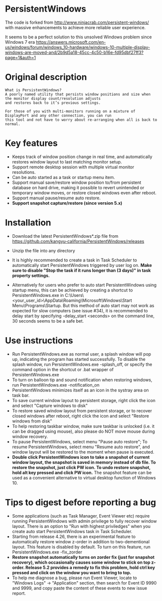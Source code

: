 # PersistentWindows
The code is forked from http://www.ninjacrab.com/persistent-windows/ with massive enhancements to achieve more reliable user experience.

It seems to be a perfect solution to this unsolved Windows problem since Windows 7 era
https://answers.microsoft.com/en-us/windows/forum/windows_10-hardware/windows-10-multiple-display-windows-are-moved-and/2b9d5a18-45cc-4c50-b16e-fd95dbf27ff3?page=1&auth=1


# Original description
```
What is PersistentWindows?
A poorly named utility that persists window positions and size when the monitor display count/resolution adjusts 
and restores back to it’s previous settings.

For those of you with multi-monitors running on a mixture of DisplayPort and any other connection, you can run 
this tool and not have to worry about re-arranging when all is back to normal.

```
# Key features 
- Keeps track of window position change in real time, and automatically restores window layout to last matching monitor setup.
- Support remote desktop session with multiple virtual monitor resolutions.
- Can be auto started as a task or startup menu item.
- Support manual save/restore window position to/from persistent database on hard drive, making it possible to revert unintended or temporary window moves, or restore closed windows even after reboot.
- Support manual pause/resume auto restore.
- **Support snapshot capture/restore (since version 5.x)**

# Installation
- Download the latest PersistentWindows*.zip file from https://github.com/kangyu-california/PersistentWindows/releases
- Unzip the file into any directory
- It is highly recommended to create a task in Task Scheduler to automatically start PersistentWindows triggered by user log on.
  **Make sure to disable "Stop the task if it runs longer than (3 days)" in task property settings.**
  
- Alternatively for users who prefer to auto start PersistentWindows using startup menu, this can be achieved by creating a shortcut to PersistentWindows.exe in C:\Users\\<your_user_id>\AppData\Roaming\Microsoft\Windows\Start Menu\Programs\Startup. But this method of auto start may not work as expected for slow computers (see issue #34), it is recommended to delay start by specifying -delay_start \<seconds\> on the command line, 30 seconds seems to be a safe bet.

# Use instructions
- Run PersistentWindows.exe as normal user, a splash window will pop up, indicating the program has started successfully. To disable the splash window, run PersistentWindows.exe -splash_off, or specify the command option in the shortcut or .bat wrapper of PersistentWindows.exe
- To turn on balloon tip and sound notification when restoring windows, run PersistentWindows.exe -notification_on
- PersistentWindows minimizes itself as an icon in the systray area on task bar.
- To save current window layout to persistent storage, right click the icon and select "Capture windows to disk" 
- To restore saved window layout from persistent storage, or to recover closed windows after reboot, right click the icon and select "Restore windows from disk"
- To help restoring taskbar window, make sure taskbar is unlocked (i.e. it can be dragged using mouse), also please do NOT move mouse during window recovery.
- To pause PersistentWindows, select menu "Pause auto restore"; To resume PersistentWindows, select menu "Resume auto restore", and window layout will be restored to the moment when pause is executed.
- **Double click PersistentWindows icon to take a snapshot of current window layout, the snapshot is saved in memory instead of db file. To restore the snapshot, just click PW icon. To undo restore snapshot, hold alt key pressed and click PW icon.** The snapshot feature can be used as a convenient alternative to virtual desktop function of Windows 10.

# Tips to digest before reporting a bug
- Some applications (such as Task Manager, Event Viewer etc) require running PersistentWindows with admin privilege to fully recover window layout. There is an option to "Run with highest priviledges" when you create auto start PersistentWindows task in Task Scheduler.
- Starting from release 4.26, there is an experimental feature to automatically restore window z-order in addition to two-dementional layout. This feature is disabled by default. To turn on this feature, run PersistentWindows.exe -fix_zorder
- **Restore snapshot automatically turns on zorder fix (just for snapshot recovery), which occasionally causes some window to stick on top z-order. Release 5.2 provides a remedy to fix this problem, hold ctrl key pressed and click on the window you want to bring to top.**
- To help me diagnose a bug, please run Event Viewer, locate to "Windows Logs" -> "Application" section, then search for Event ID 9990 and 9999, and copy paste the content of these events to new issue report.

